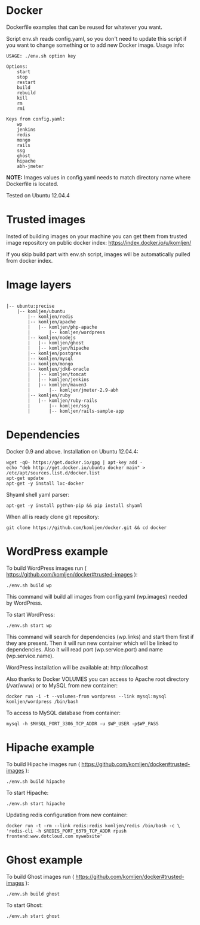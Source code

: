 Docker
======

Dockerfile examples that can be reused for whatever you want.

Script env.sh reads config.yaml, so you don't need to update this script if you want to change something or to add new Docker image. Usage info:
```
USAGE: ./env.sh option key

Options:
    start
    stop
    restart
    build
    rebuild
    kill
    rm
    rmi

Keys from config.yaml:
    wp
    jenkins
    redis
    mongo
    rails
    ssg
    ghost
    hipache
    abh-jmeter
```

**NOTE:**
Images values in config.yaml needs to match directory name where Dockerfile is located.

Tested on Ubuntu 12.04.4

Trusted images
======

Insted of building images on your machine you can get them from trusted image repository on public docker index:
https://index.docker.io/u/komljen/

If you skip build part with env.sh script, images will be automatically pulled from docker index.

Image layers
======

```

|-- ubuntu:precise
	|-- komljen/ubuntu
	    |-- komljen/redis
	    |-- komljen/apache
	    |   |-- komljen/php-apache
	    |       |-- komljen/wordpress
	    |-- komljen/nodejs
	    |   |-- komljen/ghost
	    |   |-- komljen/hipache
	    |-- komljen/postgres
	    |-- komljen/mysql
	    |-- komljen/mongo
	    |-- komljen/jdk6-oracle
	    |   |-- komljen/tomcat
	    |   |-- komljen/jenkins
	    |   |-- komljen/maven3
	    |       |-- komljen/jmeter-2.9-abh
	    |-- komljen/ruby
	    |   |-- komljen/ruby-rails
	    |       |-- komljen/ssg
	    |       |-- komljen/rails-sample-app

```
Dependencies
======

Docker 0.9 and above. Installation on Ubuntu 12.04.4:
```
wget -qO- https://get.docker.io/gpg | apt-key add -
echo "deb http://get.docker.io/ubuntu docker main" > /etc/apt/sources.list.d/docker.list
apt-get update
apt-get -y install lxc-docker
```

Shyaml shell yaml parser:
```
apt-get -y install python-pip && pip install shyaml
```

When all is ready clone git repository:
```
git clone https://github.com/komljen/docker.git && cd docker
```

WordPress example
======

To build WordPress images run ( https://github.com/komljen/docker#trusted-images ):
```
./env.sh build wp
```

This command will build all images from config.yaml (wp.images) needed by WordPress.


To start WordPress:
```
./env.sh start wp
```

This command will search for dependencies (wp.links) and start them first if they are present. Then it will run new container which will be linked to dependencies. Also it will read port (wp.service.port) and name (wp.service.name).

WordPress installation will be available at: http://localhost

Also thanks to Docker VOLUMES you can access to Apache root directory (/var/www) or to MySQL from new container:
```
docker run -i -t --volumes-from wordpress --link mysql:mysql komljen/wordpress /bin/bash
```

To access to MySQL database from container:
```
mysql -h $MYSQL_PORT_3306_TCP_ADDR -u $WP_USER -p$WP_PASS
```

Hipache example
======

To build Hipache images run ( https://github.com/komljen/docker#trusted-images ):
```
./env.sh build hipache
```

To start Hipache:
```
./env.sh start hipache
```

Updating redis configuration from new container:
```
docker run -t -rm --link redis:redis komljen/redis /bin/bash -c \
'redis-cli -h $REDIS_PORT_6379_TCP_ADDR rpush frontend:www.dotcloud.com mywebsite'
```

Ghost example
======

To build Ghost images run ( https://github.com/komljen/docker#trusted-images ):
```
./env.sh build ghost
```

To start Ghost:
```
./env.sh start ghost
